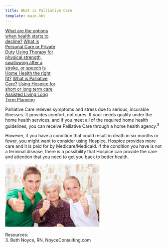 ```yaml
---
title: What is Palliative Care
template: main.hbt
---
```

<div class="btn-group-vertical float-right" style="width:33%;">
<a class="btn btn-primary" href="/build/options/index.html" role="button">What are the options when health starts to decline?</a>
<a class="btn btn-secondary" href="/build/personal_care/index.html" role="button">What is Personal Care  or Private Duty</a>
<a class="btn btn-primary" href="/build/therapy/index.html" role="button">Using Therapy for physical strength, swallowing after a stroke,  or speech</a>
<a class="btn btn-success" href="/build/home_health/index.html" role="button">Is Home Health the right fit?</a>
<a class="btn btn-danger" href="/build/palliative/index.html" role="button">What is Palliative Care?</a>
<a class="btn btn-warning" href="/build/hospice/index.html" role="button">Using Hospice for short or long term care </a>
<a class="btn btn-info" href="/build/assisted/index.html" role="button">Assisted Living </a>
<a class="btn btn-dark" href="/build/long_term/index.html" role="button">Long Term Planning</a>
</div>
<div class="text-paragraph contentDiv">

<p>Palliative Care relieves symptoms and stress due to serious, incurable illnesses.  It provides comfort, not cures.  If your needs qualify under the home health services, and if you meet all of the required home health guidelines, you can receive Palliative Care through a home health agency.<sup>3</sup> </p>
      <p>However, if you have a condition that could result in death in six months or fewer, you might want to consider using Hospice.  Hospice provides more care and it is paid for by Medicare/Medicaid. If the condition you have is not a terminal disease, there is a possibility that Hospice can provide the care and attention that you need to get you back to better health.</p>
 
</div>
<img style="width:60%" src="images/palliative.jpg" alt="Palliative Care">
     <p class="reference">
    Resources: <br>
    3.  Beth Noyce, RN, NoyceConsulting.com
</p>
